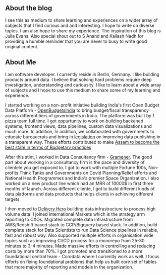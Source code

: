 ## About the blog

I see this as medium to share learning and experiences on a wider array of subjects that I find curious and and interesting. I hope to write on diverse topics. I am also hope to share my experience. The inspiration of this blog is Julia Evans. Also special shout out to S Anand and Kailash Nadh for providing a humble reminder that you are never to busy to write good original content.  

## About Me

I am software developer. I currently reside in Berlin, Germany. I like building products around data. I believe that solving hard problems require deep investigation, understanding and curiousity. I like to learn about a wide array of subjects and I hope to use this medium to share some of my learning and experience.

I started working on a non-profit initiative building India's first Open Budget Data Platform - [OpenBudgetsIndia](https://openbudgetsindia.org/) to bring budget/fiscal transparency across different tiers of governments in India. The platform was built by 1 pizza team full time. I got oppurtunity to work on building backened systems, frontend views, data pipelines, custom data visualizations and much more. In addition, In addition, we collaborated with governments to educate bureaucrats and bring in [legislation](https://x.com/OpenBudgetsIn/status/1097412664131813376) on improving data publishing in a transparent way. These efforts contributed to make [Assam to become the best state in terms of Budgetary practices](https://economictimes.indiatimes.com/news/economy/policy/assam-tops-in-budgetary-practices-followed-by-odisha-andhra-survey/articleshow/73737744.cms?from=mdr)

After this stint, I worked in Data Consultancy firm - [Gramener](https://gramener.com/). The good part about working in a consultancy firm is the pace and diversity of clientele you get exposed to. I got to work with multiple Fortune 100s, Non-profits Think Tanks and Governments on Covid Planning/Relief efforts and National Health Programmes and India's premier Space Organization. I also worked on a new product line which had an MRR of 10000$ in first three months of launch. Across different cliente, I got to build different kinds of data platforms and data products that helps clients in achieving different targets

I then moved to [Delivery Hero](https://www.deliveryhero.com/) building data infrastructure to process high volume data. I joined International Markets which is the strategy arm reporting to CXOs. Migrated complete data infrastructure from AWS/Redshift based stack to GCP/Bigquery based stack. In addition, build complete stack for Data Scientists to run Data Science pipelines in reliable, fast and robust way. Also supported multiple efforts in organisation wide topics such as improving CI/CD process for a monorepo from 25-30 minutes to 3-4 minutes. Made massive efforts in controlling and reducing costs by more than 70%. I got promoted and transitioned to a more foundational central team  - Coredata where I currently work as well. I focus efforts on fixing foundational problems that help us built core set of tables that more majority of reporting and models in the organization. 


